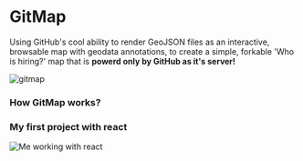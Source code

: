 # GitMap
Using GitHub's cool ability to render GeoJSON files as an interactive, browsable map with geodata annotations, to create a simple, forkable 'Who is hiring?' map that is **powerd only by GitHub as it's server!**

![gitmap](https://cloud.githubusercontent.com/assets/5776439/12868306/39998b0e-cd0c-11e5-9e0f-77670fed4eeb.png)

### How GitMap works?

### My first project with react
![Me working with react](http://i1.kym-cdn.com/photos/images/original/000/234/765/b7e.jpg)


